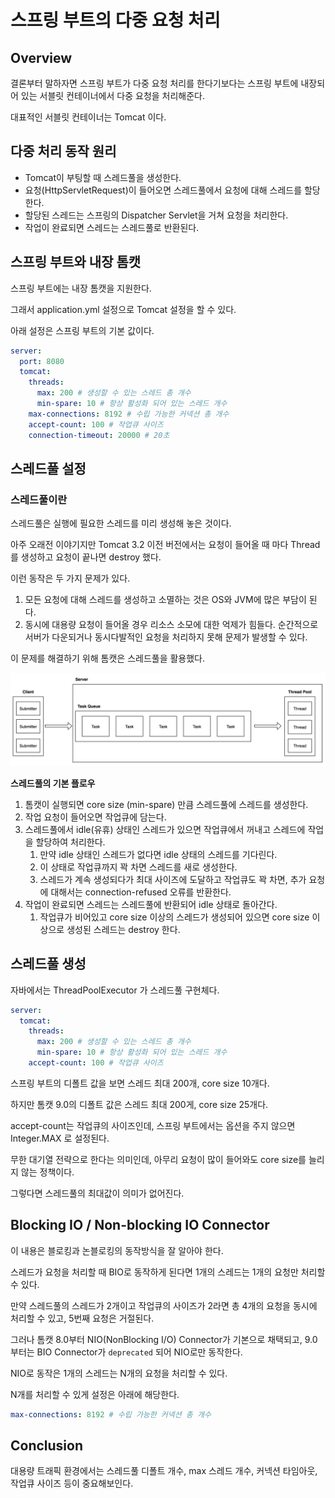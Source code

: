 # 스프링 부트의 다중 요청 처리

## Overview

결론부터 말하자면 스프링 부트가 다중 요청 처리를 한다기보다는 스프링 부트에 내장되어 있는 서블릿 컨테이너에서 다중 요청을 처리해준다.

대표적인 서블릿 컨테이너는 Tomcat 이다.

## 다중 처리 동작 원리

- Tomcat이 부팅할 때 스레드풀을 생성한다.
- 요청(HttpServletRequest)이 들어오면 스레드풀에서 요청에 대해 스레드를 할당한다.
- 할당된 스레드는 스프링의 Dispatcher Servlet을 거쳐 요청을 처리한다.
- 작업이 완료되면 스레드는 스레드풀로 반환된다.

## 스프링 부트와 내장 톰캣

스프링 부트에는 내장 톰캣을 지원한다.

그래서 application.yml 설정으로 Tomcat 설정을 할 수 있다.

아래 설정은 스프링 부트의 기본 값이다.

```yaml
server:
  port: 8080
  tomcat:
    threads:
      max: 200 # 생성할 수 있는 스레드 총 개수
      min-spare: 10 # 항상 활성화 되어 있는 스레드 개수
    max-connections: 8192 # 수립 가능한 커넥션 총 개수
    accept-count: 100 # 작업큐 사이즈
    connection-timeout: 20000 # 20초
```

## 스레드풀 설정

### 스레드풀이란

스레드풀은 실행에 필요한 스레드를 미리 생성해 놓은 것이다.

아주 오래전 이야기지만 Tomcat 3.2 이전 버전에서는 요청이 들어올 때 마다 Thread를 생성하고 요청이 끝나면 destroy 했다.

이런 동작은 두 가지 문제가 있다.

1. 모든 요청에 대해 스레드를 생성하고 소멸하는 것은 OS와 JVM에 많은 부담이 된다.
2. 동시에 대용량 요청이 들어올 경우 리소스 소모에 대한 억제가 힘들다. 순간적으로 서버가 다운되거나 동시다발적인 요청을 처리하지 못해 문제가 발생할 수 있다.

이 문제를 해결하기 위해 톰캣은 스레드풀을 활용했다.

<img src="../images/스레드풀.png" alt="" width="850">

**스레드풀의 기본 플로우**

1. 톰캣이 실행되면 core size (min-spare) 만큼 스레드풀에 스레드를 생성한다.
2. 작업 요청이 들어오면 작업큐에 담는다.
3. 스레드풀에서 idle(유휴) 상태인 스레드가 있으면 작업큐에서 꺼내고 스레드에 작업을 할당하여 처리한다.
   1. 만약 idle 상태인 스레드가 없다면 idle 상태의 스레드를 기다린다.
   2. 이 상태로 작업큐까지 꽉 차면 스레드를 새로 생성한다.
   3. 스레드가 계속 생성되다가 최대 사이즈에 도달하고 작업큐도 꽉 차면, 추가 요청에 대해서는 connection-refused 오류를 반환한다.
4. 작업이 완료되면 스레드는 스레드풀에 반환되어 idle 상태로 돌아간다.
   1. 작업큐가 비어있고 core size 이상의 스레드가 생성되어 있으면 core size 이상으로 생성된 스레드는 destroy 한다.

## 스레드풀 생성

자바에서는 ThreadPoolExecutor 가 스레드풀 구현체다.

```yaml
server:
  tomcat:
    threads:
      max: 200 # 생성할 수 있는 스레드 총 개수
      min-spare: 10 # 항상 활성화 되어 있는 스레드 개수
    accept-count: 100 # 작업큐 사이즈
```

스프링 부트의 디폴트 값을 보면 스레드 최대 200개, core size 10개다.

하지만 톰캣 9.0의 디폴트 값은 스레드 최대 200게, core size 25개다.

accept-count는 작업큐의 사이즈인데, 스프링 부트에서는 옵션을 주지 않으면 Integer.MAX 로 설정된다.

무한 대기열 전략으로 한다는 의미인데, 아무리 요청이 많이 들어와도 core size를 늘리지 않는 정책이다.

그렇다면 스레드풀의 최대값이 의미가 없어진다.

## Blocking IO / Non-blocking IO Connector

이 내용은 블로킹과 논블로킹의 동작방식을 잘 알아야 한다.

스레드가 요청을 처리할 때 BIO로 동작하게 된다면 1개의 스레드는 1개의 요청만 처리할 수 있다.

만약 스레드풀의 스레드가 2개이고 작업큐의 사이즈가 2라면 총 4개의 요청을 동시에 처리할 수 있고, 5번째 요청은 거절된다.

그러나 톰캣 8.0부터 NIO(NonBlocking I/O) Connector가 기본으로 채택되고, 9.0부터는 BIO Connector가 `deprecated` 되어 NIO로만 동작한다.

NIO로 동작은 1개의 스레드는 N개의 요청을 처리할 수 있다.

N개를 처리할 수 있게 설정은 아래에 해당한다.

```yaml
max-connections: 8192 # 수립 가능한 커넥션 총 개수
```

## Conclusion

대용량 트래픽 환경에서는 스레드풀 디폴트 개수, max 스레드 개수, 커넥션 타임아웃, 작업큐 사이즈 등이 중요해보인다.